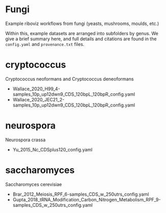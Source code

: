 # Fungi

Example riboviz workflows from fungi (yeasts, mushrooms, moulds, etc.)

Within this, example datasets are arranged into subfolders by genus. We give a brief summary here, and full details and citations are found in the `config.yaml` and `provenance.txt` files.

# cryptococcus

Cryptococcus neoformans and Cryptococcus deneoformans

* Wallace_2020_H99_4-samples_10p_up12dwn9_CDS_120bpL_120bpR_config.yaml
* Wallace_2020_JEC21_2-samples_10p_up12dwn9_CDS_120bpL_120bpR_config.yaml


# neurospora

Neurospora crassa

* Yu_2015_Nc_CDSplus120_config.yaml


# saccharomyces

Saccharomyces cerevisiae

* Brar_2012_Meiosis_RPF_6-samples_CDS_w_250utrs_config.yaml
* Gupta_2018_tRNA_Modification_Carbon_Nitrogen_Metabolism_RPF_9-samples_CDS_w_250utrs_config.yaml
